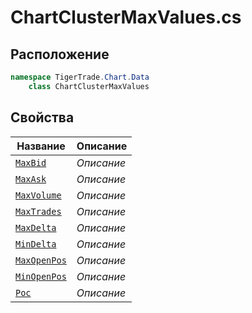 
# ChartClusterMaxValues.cs
## Расположение
```csharp
namespace TigerTrade.Chart.Data  
    class ChartClusterMaxValues
```

## Свойства
| Название | Описание |
| --- | --- |
| [`MaxBid`](./svoistva/MaxBid.md) | *Описание* |
| [`MaxAsk`](./svoistva/MaxAsk.md) | *Описание* |
| [`MaxVolume`](./svoistva/MaxVolume.md) | *Описание* |
| [`MaxTrades`](./svoistva/MaxTrades.md) | *Описание* |
| [`MaxDelta`](./svoistva/MaxDelta.md) | *Описание* |
| [`MinDelta`](./svoistva/MinDelta.md) | *Описание* |
| [`MaxOpenPos`](./svoistva/MaxOpenPos.md) | *Описание* |
| [`MinOpenPos`](./svoistva/MinOpenPos.md) | *Описание* |
| [`Poc`](./svoistva/Poc.md) | *Описание* |

